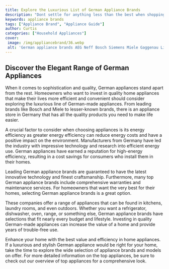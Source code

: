 ```yaml
---
title: Explore the Luxurious List of German Appliance Brands
description: "Dont settle for anything less than the best when shopping for appliances - discover a luxurious selection of German brands renowned for their quality and innovation"
keywords: appliance brands
tags: ["Appliance Brand", "Appliance Guide"]
author: Curtis
categories: ["Household Appliances"]
cover: 
 image: /img/appliancebrand/36.webp
 alt: 'German appliance brands AEG Neff Bosch Siemens Miele Gaggenau Liebherr'
---
```

## Discover the Elegant Range of German Appliances
When it comes to sophistication and quality, German appliances stand apart from the rest. Homeowners who want to invest in quality home appliances that make their lives more efficient and convenient should consider exploring the luxurious line of German-made appliances. From leading brands like Bosch and Miele to lesser-known brands, there is an appliance store in Germany that has all the quality products you need to make life easier.

A crucial factor to consider when choosing appliances is its energy efficiency as greater energy efficiency can reduce energy costs and have a positive impact on the environment. Manufacturers from Germany have led the industry with impressive technology and research into efficient energy use. German appliances have earned a reputation for high-energy efficiency, resulting in a cost savings for consumers who install them in their homes.

Leading German appliance brands are guaranteed to have the latest innovative technology and finest craftsmanship. Furthermore, many top German appliance brands include comprehensive warranties and maintenance services. For homeowners that want the very best for their homes, selecting German appliance brands is a great option.

These companies offer a range of appliances that can be found in kitchens, laundry rooms, and even outdoors. Whether you want a refrigerator, dishwasher, oven, range, or something else, German appliance brands have selections that fit nearly every budget and lifestyle. Investing in quality German-made appliances can increase the value of a home and provide years of trouble-free use.

Enhance your home with the best value and efficiency in home appliances. If a luxurious and stylish German appliance would be right for your home, take the time to explore the wide selection of appliance brands and models on offer. For more detailed information on the top appliances, be sure to check out our overview of top appliances for a comprehensive look.
